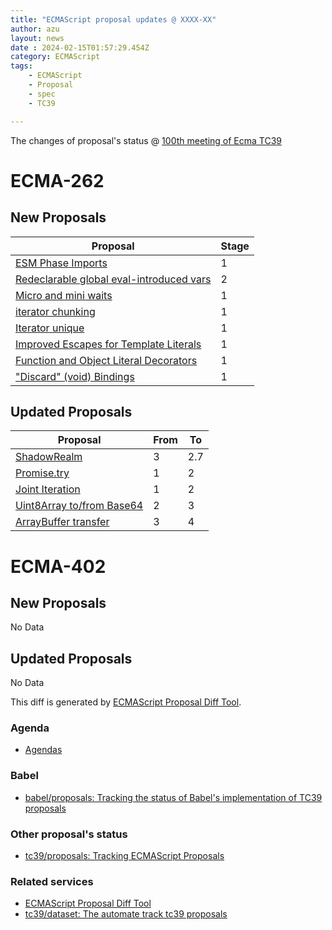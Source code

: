 ```yaml
---
title: "ECMAScript proposal updates @ XXXX-XX"
author: azu
layout: news
date : 2024-02-15T01:57:29.454Z
category: ECMAScript
tags:
    - ECMAScript
    - Proposal
    - spec
    - TC39

---
```


The changes of proposal's status @ [100th meeting of Ecma TC39][Agendas]


# ECMA-262

## New Proposals

| Proposal                                                                                                                  | Stage |
| ------------------------------------------------------------------------------------------------------------------------- | ----- |
| [ESM Phase Imports](https://github.com/lucacasonato/proposal-esm-phase-imports)                                           | 1     |
| [Redeclarable global eval-introduced vars](https://github.com/tc39/proposal-redeclarable-global-eval-vars)                | 2     |
| [Micro and mini waits](https://github.com/tc39/proposal-atomics-microwait)                                                | 1     |
| [iterator chunking](https://github.com/tc39/proposal-iterator-chunking)                                                   | 1     |
| [Iterator unique](https://github.com/tc39/proposal-iterator-unique)                                                       | 1     |
| [Improved Escapes for Template Literals](https://github.com/hax/proposal-raw-string-literals)                             | 1     |
| [Function and Object Literal Decorators](https://github.com/tc39/proposal-function-and-object-literal-element-decorators) | 1     |
| ["Discard" (void) Bindings](https://github.com/tc39/proposal-discard-binding)                                             | 1     |


## Updated Proposals

| Proposal                                                                         | From  | To    |
| -------------------------------------------------------------------------------- | ----- | ----- |
| [ShadowRealm](https://github.com/tc39/proposal-shadowrealm)                      | 3     | 2.7   |
| [Promise.try](https://github.com/tc39/proposal-promise-try)                      | 1     | 2     |
| [Joint Iteration](https://github.com/tc39/proposal-joint-iteration)              | 1     | 2     |
| [Uint8Array to/from Base64](https://github.com/tc39/proposal-arraybuffer-base64) | 2     | 3     |
| [ArrayBuffer transfer](https://github.com/tc39/proposal-arraybuffer-transfer)    | 3     | 4     |


# ECMA-402

## New Proposals

No Data

## Updated Proposals

No Data


This diff is generated by [ECMAScript Proposal Diff Tool](https://azu.github.io/ecmascript-proposals-json/).

### Agenda

- [Agendas][]

### Babel

- [babel/proposals: Tracking the status of Babel's implementation of TC39 proposals](https://github.com/babel/proposals)

### Other proposal's status

- [tc39/proposals: Tracking ECMAScript Proposals](https://github.com/tc39/proposals)

### Related services

- [ECMAScript Proposal Diff Tool](https://azu.github.io/ecmascript-proposals-json/)
- [tc39/dataset: The automate track tc39 proposals](https://github.com/tc39/dataset)

[Agendas]: https://github.com/tc39/agendas/blob/main/2024/02.md
